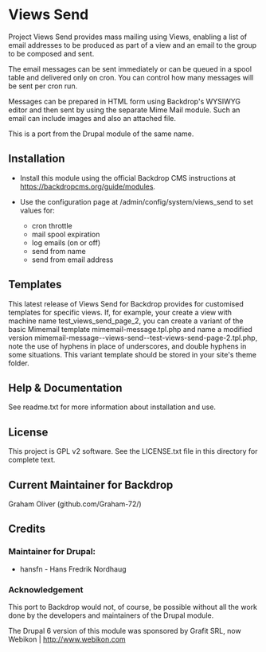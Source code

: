 # Views Send

Project Views Send provides mass mailing using Views, enabling
a list of email addresses to be produced as part of a view and 
an email to the group to be composed and sent.

The email messages can be sent immediately or can be queued in 
a spool table and delivered only on cron.
You can control how many messages will be sent per cron run.

Messages can be prepared in HTML form using Backdrop's
WYSIWYG editor and then sent by using the separate
Mime Mail module. Such an email can include images and also
an attached file.

This is a port from the Drupal module of the same name.


## Installation

- Install this module using the official Backdrop CMS instructions at
  https://backdropcms.org/guide/modules.

- Use the configuration page at /admin/config/system/views_send to
  set values for:
  + cron throttle
  + mail spool expiration
  + log emails (on or off)
  + send from name
  + send from email address

## Templates

This latest release of Views Send for Backdrop provides for customised
templates for specific views. If, for example, your create a view with
machine name test_views_send_page_2, you can create a variant of the basic
Mimemail template mimemail-message.tpl.php and name a modified version
mimemail-message--views-send--test-views-send-page-2.tpl.php,
note the use of hyphens in place of underscores, and double hyphens
in some situations. This variant template should be stored in your site's
theme folder.


## Help & Documentation</h2>

See readme.txt for more information about installation and use.


## License

This project is GPL v2 software. See the LICENSE.txt file in this directory for complete text.
    
        
## Current Maintainer for Backdrop

Graham Oliver (github.com/Graham-72/)

## Credits

### Maintainer for Drupal:

- hansfn - Hans Fredrik Nordhaug

### Acknowledgement

This port to Backdrop would not, of course, be possible without all
the work done by the developers and maintainers of the Drupal module.

The Drupal 6 version of this module was sponsored by Grafit SRL, 
now Webikon | http://www.webikon.com
